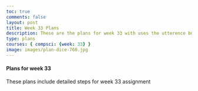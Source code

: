 ```yaml
---
toc: true
comments: false
layout: post
title: Week 33 Plans
description: These are the plans for week 33 with uses the utterence bot
type: plans
courses: { compsci: {week: 33} }
image: images/plan-dice-760.jpg
---
```



#### Plans for week 33
These plans include detailed steps for week 33 assignment

<script src="https://utteranc.es/client.js"
    repo="srivaidyas/student2.0"
    issue-term="pathname"
    label="comments"
    theme="github-light"
    crossorigin="anonymous"
    async>
</script>


